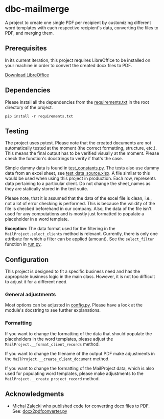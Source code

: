 # dbc-mailmerge

A project to create one single PDF per recipient by customizing different word templates with each respective recipient's data, converting the files to PDF, and merging them.

## Prerequisites

In its current iteration, this project requires LibreOffice to be installed on your machine in order to convert the created docx files to PDF.

[Download LibreOffice](https://www.libreoffice.org/download/download/)

## Dependencies

Please install all the dependencies from the [requirements.txt](./requirements.txt) in the root directory of the project.

```
pip install -r requirements.txt
```

## Testing

The project uses pytest. Please note that the created documents are not automatically tested at the moment (the correct formatting, structure, etc.). This means the final output has to be verified visually at the moment. Please check the function's docstrings to verify if that's the case. 

Simple dummy data is found in [test_constants.py](./tests/test_constants.py). The tests also use dummy data from an excel sheet, see [test_data_source.xlsx](./data/tests/test_data_source.xlsx). A file similar to this would be used when using this project in production. Each row, represents data pertaining to a particular client. Do not change the sheet_names as they are statically stored in the test suite.

Please note, that it is assumed that the data of the excel file is clean, i.e., not a lot of error checking is performed. This is because the validity of the file is checked beforehand in our company. Also, the data of the file isn't used for any computations and is mostly just formatted to populate a placeholder in a word template.

**Exception**: The data format used for the filtering in the `MailProject.select_clients` method is relevant. Currently, there is only one attribute for which a filter can be applied (amount). See the `select_filter` function in [run.py](run.py). 

## Configuration

This project is designed to fit a specific business need and has the appropriate business logic in the main class. However, it is not too difficult to adjust it for a different need.

### General adjustments
Most options can be adjusted in [config.py](./dbcmailmerge/config.py). Please have a look at the module's docstring to see further explanations.

### Formatting
If you want to change the formatting of the data that should populate the placeholders in the word templates, please adjust the `MailProject.__format_client_records` method.

If you want to change the filename of the output PDF make adjustments in the `MailProject.__create_client_document` method.

If you want to change the formatting of the MailProject data, which is also used for populating word templates, please make adjustments to the `MailProject.__create_project_record` method.

## Acknowledgments
* [Michal Zalecki](https://michalzalecki.com/converting-docx-to-pdf-using-python/) who published code for converting docx files to PDF. See: [docx2pdfconverter.py](./dbcmailmerge/docx2pdfconverter.py)

